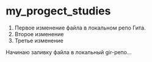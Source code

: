 # my_progect_studies

1. Первое изменение файла в локальном репо Гита.
2. Второе изменение
3. Третье изменение

Начинаю заливку файла в локальный gir-репо...